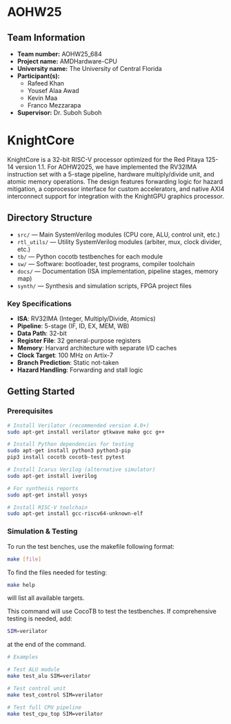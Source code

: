 # AOHW25

## Team Information

- **Team number:** AOHW25_684
- **Project name:** AMDHardware-CPU
- **University name:** The University of Central Florida
- **Participant(s):**
   - Rafeed Khan
   - Yousef Alaa Awad
   - Kevin Maa
   - Franco Mezzarapa
- **Supervisor:** Dr. Suboh Suboh

# KnightCore

KnightCore is a 32-bit RISC-V processor optimized for the Red Pitaya 125-14 version 1.1. For AOHW2025, we have implemented the RV32IMA instruction set with a 5-stage pipeline, hardware multiply/divide unit, and atomic memory operations. The design features forwarding logic for hazard mitigation, a coprocessor interface for custom accelerators, and native AXI4 interconnect support for integration with the KnightGPU graphics processor.

## Directory Structure

- `src/` — Main SystemVerilog modules (CPU core, ALU, control unit, etc.)
- `rtl_utils/` — Utility SystemVerilog modules (arbiter, mux, clock divider, etc.)
- `tb/` — Python cocotb testbenches for each module
- `sw/` — Software: bootloader, test programs, compiler toolchain
- `docs/` — Documentation (ISA implementation, pipeline stages, memory map)
- `synth/` — Synthesis and simulation scripts, FPGA project files

### Key Specifications
- **ISA**: RV32IMA (Integer, Multiply/Divide, Atomics)
- **Pipeline**: 5-stage (IF, ID, EX, MEM, WB)
- **Data Path**: 32-bit
- **Register File**: 32 general-purpose registers
- **Memory**: Harvard architecture with separate I/D caches
- **Clock Target**: 100 MHz on Artix-7
- **Branch Prediction**: Static not-taken
- **Hazard Handling**: Forwarding and stall logic

## Getting Started

### Prerequisites

```bash
# Install Verilator (recommended version 4.0+)
sudo apt-get install verilator gtkwave make gcc g++

# Install Python dependencies for testing
sudo apt-get install python3 python3-pip
pip3 install cocotb cocotb-test pytest

# Install Icarus Verilog (alternative simulator)
sudo apt-get install iverilog

# For synthesis reports
sudo apt-get install yosys

# Install RISC-V toolchain
sudo apt-get install gcc-riscv64-unknown-elf
```

### Simulation & Testing

To run the test benches, use the makefile following format:

```bash
make [file] 
```

To find the files needed for testing:
```bash
make help
```
will list all available targets.

This command will use CocoTB to test the testbenches. If comprehensive testing is needed, add:

```bash
SIM=verilator
```
at the end of the command.

```bash
# Examples

# Test ALU module
make test_alu SIM=verilator

# Test control unit
make test_control SIM=verilator

# Test full CPU pipeline
make test_cpu_top SIM=verilator
```